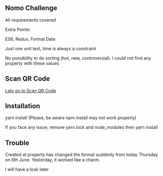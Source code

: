 ## Nomo Challenge

All requirements covered

Extra Points:

ES6, Redux, Format Date

Just one unit test, time is always a constraint

No possibility to do sorting (hot, new, controversial). I could not find any property with these values

## Scan QR Code

[Lets go to Scan QR Code](https://expo.io/@ialberdic/nomo-banking-challenge)

## Installation

yarn install (Please, be aware npm install may not work properly)

If you face any issue; remove yarn.lock and node_modules then yarn install

## Trouble

Created at property has changed the format suddenly from today Thursday on 6th June. Yesterday, it worked like a charm.

I will have a look later


